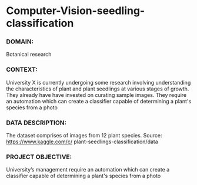 # Computer-Vision-seedling-classification

### DOMAIN: 
Botanical research

### CONTEXT:
University X is currently undergoing some research involving understanding the characteristics of
plant and plant seedlings at various stages of growth. They already have have invested on curating sample
images. They require an automation which can create a classifier capable of determining a plant's species from a
photo
### DATA DESCRIPTION: 
The dataset comprises of images from 12 plant species. Source: https://www.kaggle.com/c/
plant-seedlings-classification/data
### PROJECT OBJECTIVE: 
University’s management require an automation which can create a classifier capable of
determining a plant's species from a photo
